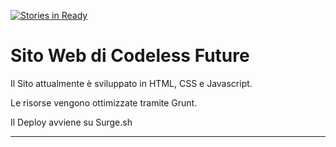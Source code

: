 [![Stories in Ready](https://badge.waffle.io/CodelessFuture/codeless-future-website.png?label=ready&title=Ready)](https://waffle.io/CodelessFuture/codeless-future-website)
# Sito Web di Codeless Future

Il Sito attualmente è sviluppato in HTML, CSS e Javascript.

Le risorse vengono ottimizzate tramite Grunt.

Il Deploy avviene su Surge.sh

***
